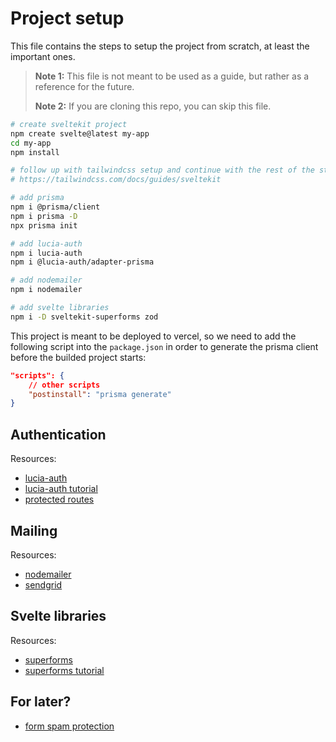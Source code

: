 # Project setup

This file contains the steps to setup the project from scratch, at least the important ones.

> **Note 1:** This file is not meant to be used as a guide, but rather as a reference for the future.
>
> **Note 2:** If you are cloning this repo, you can skip this file.

```bash
# create sveltekit project
npm create svelte@latest my-app
cd my-app
npm install

# follow up with tailwindcss setup and continue with the rest of the steps
# https://tailwindcss.com/docs/guides/sveltekit

# add prisma
npm i @prisma/client
npm i prisma -D
npx prisma init

# add lucia-auth
npm i lucia-auth
npm i @lucia-auth/adapter-prisma

# add nodemailer
npm i nodemailer

# add svelte libraries
npm i -D sveltekit-superforms zod
```

This project is meant to be deployed to vercel, so we need to add the following script into the `package.json` in order to generate the prisma client before the builded project starts:

```json
"scripts": {
    // other scripts
    "postinstall": "prisma generate"
}
```


## Authentication

Resources:

- [lucia-auth](https://lucia-auth.com/)
- [lucia-auth tutorial](https://www.youtube.com/watch?v=UMpKaZy0Rpc&t=1164s&ab_channel=Huntabyte)
- [protected routes](https://www.youtube.com/watch?v=K1Tya6ovVOI&ab_channel=Huntabyte)


## Mailing

Resources:

- [nodemailer](https://github.com/nodemailer/nodemailer)
- [sendgrid](https://docs.sendgrid.com/)


## Svelte libraries

Resources:

- [superforms](https://superforms.vercel.app/)
- [superforms tutorial](https://youtu.be/MiKzH3kcVfs)


## For later?

- [form spam protection](https://www.cloudflare.com/products/turnstile/)
